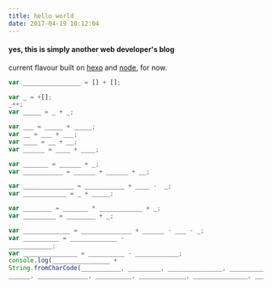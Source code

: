 ```yaml
---
title: hello world
date: 2017-04-19 10:12:04
---
```


#### yes, this is simply another web developer's blog

current flavour built on [hexo](https://hexo.io/) and [node](https://nodejs.org/en/), for now.

``` javascript
var ________________ = [] + [];

var _ = +[];
_++;
var _____ = _ + _;

var ___ = _____ + _____;
var __ = ___ + ___;
var ____ = __ + __;
var ______ = ____ + ____;

var _______ = ______ + _;
var ___________ = ______ + ______ + __;

var ______________ = ___________ + ____ -  _;
var ____________ = _ + _____;

var ________ = _______ * ____________ + _;
var _________ = ________ + _;

var _____________ = ______________ + ______ - ___ - _;
var __________ = _____________ -
____________;
var _______________ = __________ - ____________;
console.log(________________ +
String.fromCharCode(___________, _________, _______________, _______________, __________,
______, ______________, __________, _____________, _______________, ________, _______));

```